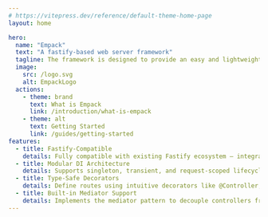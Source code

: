 ```yaml
---
# https://vitepress.dev/reference/default-theme-home-page
layout: home

hero:
  name: "Empack"
  text: "A fastify-based web server framework"
  tagline: The framework is designed to provide an easy and lightweight development experience.
  image:
    src: /logo.svg 
    alt: EmpackLogo
  actions:
    - theme: brand
      text: What is Empack
      link: /introduction/what-is-empack
    - theme: alt
      text: Getting Started
      link: /guides/getting-started
features:
  - title: Fastify-Compatible
    details: Fully compatible with existing Fastify ecosystem — integrate or migrate without friction.
  - title: Modular DI Architecture
    details: Supports singleton, transient, and request-scoped lifecycles. Combined with lazy middleware resolution for high performance and clean structure.
  - title: Type-Safe Decorators
    details: Define routes using intuitive decorators like @Controller, @Get, and @Post, with full support for parameter binding and type inference.
  - title: Built-in Mediator Support
    details: Implements the mediator pattern to decouple controllers from application services. Controllers focus only on input/output while business logic lives in dedicated handlers.
---
```


